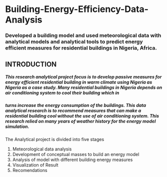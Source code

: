 # Building-Energy-Efficiency-Data-Analysis
### Developed a building model and used meteorological data with analytical models and analytical tools to predict energy efficient measures for residential buildings in Nigeria, Africa.


## INTRODUCTION
##### This research analytical project focus is to develop passive measures for energy efficient residential building in warm climate using Nigeria as Nigeria as a case study. Many residential buildings in Nigeria depends on air conditioning system to cool their building which in 
##### turns increase the energy consumption of the buildings. This data analytical research is to recommend measures that can make a residential building cool without the use of air conditioning system. This research relied on many years of weather history for the energy model simulation.


The Analytical project is divided into five stages 
1.	Meteorological data analysis
2.  Development of conceptual masses to build an energy model 
3.  Analysis of model with different building energy measures 
4.  Visualization of Result 
5.  Recomendations 
